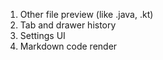 1. Other file preview (like .java, .kt)
2. Tab and drawer history
3. Settings UI
4. Markdown code render

